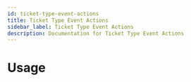```yaml
---
id: ticket-type-event-actions
title: Ticket Type Event Actions
sidebar_label: Ticket Type Event Actions
description: Documentation for Ticket Type Event Actions
---
```


# Usage
